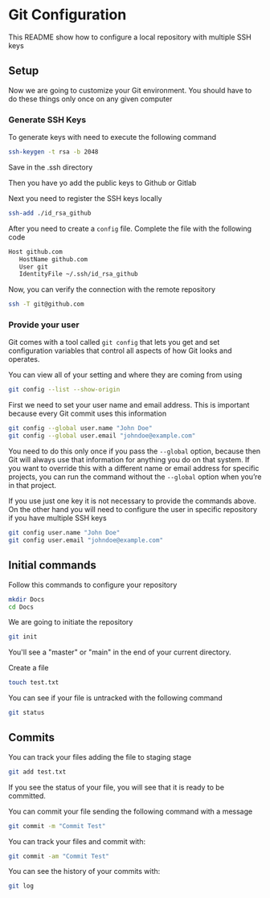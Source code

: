 # Git Configuration

This README show how to configure a local repository with multiple SSH keys

## Setup

Now we are going to customize your Git environment. You should have to do these things only once on any given computer


### Generate SSH Keys

To generate keys with need to execute the following command

```bash
ssh-keygen -t rsa -b 2048
```

Save in the .ssh directory

Then you have yo add the public keys to Github or Gitlab

Next you need to register the SSH keys locally

```bash
ssh-add ./id_rsa_github
```

After you need to create a ```config``` file. Complete the file with the following code

```bash
Host github.com
   HostName github.com
   User git
   IdentityFile ~/.ssh/id_rsa_github
```

Now, you can verify the connection with the remote repository

```bash
ssh -T git@github.com
```

### Provide your user

Git comes with a tool called ```git config``` that lets you get and set configuration variables that control all aspects of how Git looks and operates.

You can view all of your setting and where they are coming from using

```bash
git config --list --show-origin
```

First we need to set your user name and email address. This is important because every Git commit uses this information

```bash
git config --global user.name "John Doe"
git config --global user.email "johndoe@example.com"
```

You need to do this only once if you pass the ```--global``` option, because then Git will always use that information for anything you do on that system. If you want to override this with a different name or email address for specific projects, you can run the command without the ```--global``` option when you’re in that project.

If you use just one key it is not necessary to provide the commands above. On the other hand you will need to configure the user in specific repository if you have multiple SSH keys

```bash
git config user.name "John Doe"
git config user.email "johndoe@example.com"
```

## Initial commands

Follow this commands to configure your repository

```bash
mkdir Docs
cd Docs
```

We are going to initiate the repository

```bash
git init
```
You'll see a "master" or "main" in the end of your current directory.

Create a file

```bash
touch test.txt
```

You can see if your file is untracked with the following command

```bash
git status
```

## Commits

You can track your files adding the file to staging stage

```bash
git add test.txt
```

If you see the status of your file, you will see that it is ready to be committed.

You can commit your file sending the following command with a message

```bash
git commit -m "Commit Test"
```

You can track your files and commit with:

```bash
git commit -am "Commit Test"
```

You can see the history of your commits with:

```bash
git log
```